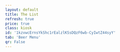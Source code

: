 ```yaml
---
layout: default
title: The List
refresh: true
price: true
class: kiosk
id: '1kzvwcErnsYkShc1rEalzlKSsDQzF6wb-CyIwtZ44syY'
tab: 'Beer Menu'
qr: False
---
```

